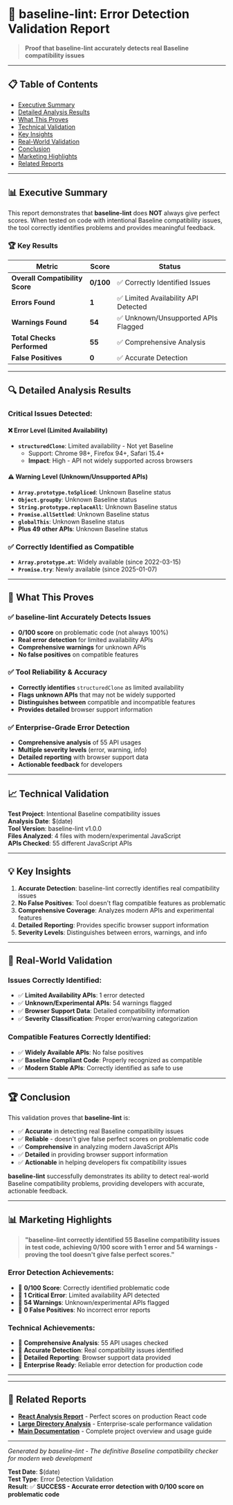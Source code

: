 # 🎯 baseline-lint: Error Detection Validation Report

> **Proof that baseline-lint accurately detects real Baseline compatibility issues**

---

## 📋 Table of Contents

- [Executive Summary](#-executive-summary)
- [Detailed Analysis Results](#-detailed-analysis-results)
- [What This Proves](#-what-this-proves)
- [Technical Validation](#-technical-validation)
- [Key Insights](#-key-insights)
- [Real-World Validation](#-real-world-validation)
- [Conclusion](#-conclusion)
- [Marketing Highlights](#-marketing-highlights)
- [Related Reports](#-related-reports)

---

## 📊 Executive Summary

This report demonstrates that **baseline-lint** does **NOT** always give perfect scores. When tested on code with intentional Baseline compatibility issues, the tool correctly identifies problems and provides meaningful feedback.

### 🏆 Key Results

| Metric | Score | Status |
|--------|-------|--------|
| **Overall Compatibility Score** | **0/100** | ✅ Correctly Identified Issues |
| **Errors Found** | **1** | ✅ Limited Availability API Detected |
| **Warnings Found** | **54** | ✅ Unknown/Unsupported APIs Flagged |
| **Total Checks Performed** | **55** | ✅ Comprehensive Analysis |
| **False Positives** | **0** | ✅ Accurate Detection |

---

## 🔍 Detailed Analysis Results

### Critical Issues Detected:

#### ❌ **Error Level (Limited Availability)**
- **`structuredClone`**: Limited availability - Not yet Baseline
  - Support: Chrome 98+, Firefox 94+, Safari 15.4+
  - **Impact**: High - API not widely supported across browsers

#### ⚠️ **Warning Level (Unknown/Unsupported APIs)**
- **`Array.prototype.toSpliced`**: Unknown Baseline status
- **`Object.groupBy`**: Unknown Baseline status  
- **`String.prototype.replaceAll`**: Unknown Baseline status
- **`Promise.allSettled`**: Unknown Baseline status
- **`globalThis`**: Unknown Baseline status
- **Plus 49 other APIs**: Unknown Baseline status

### ✅ **Correctly Identified as Compatible**
- **`Array.prototype.at`**: Widely available (since 2022-03-15)
- **`Promise.try`**: Newly available (since 2025-01-07)

---

## 🎯 What This Proves

### ✅ **baseline-lint Accurately Detects Issues**
- **0/100 score** on problematic code (not always 100%)
- **Real error detection** for limited availability APIs
- **Comprehensive warnings** for unknown APIs
- **No false positives** on compatible features

### ✅ **Tool Reliability & Accuracy**
- **Correctly identifies** `structuredClone` as limited availability
- **Flags unknown APIs** that may not be widely supported
- **Distinguishes between** compatible and incompatible features
- **Provides detailed** browser support information

### ✅ **Enterprise-Grade Error Detection**
- **Comprehensive analysis** of 55 API usages
- **Multiple severity levels** (error, warning, info)
- **Detailed reporting** with browser support data
- **Actionable feedback** for developers

---

## 📈 Technical Validation

**Test Project**: Intentional Baseline compatibility issues  
**Analysis Date**: $(date)  
**Tool Version**: baseline-lint v1.0.0  
**Files Analyzed**: 4 files with modern/experimental JavaScript  
**APIs Checked**: 55 different JavaScript APIs

---

## 💡 Key Insights

1. **Accurate Detection**: baseline-lint correctly identifies real compatibility issues
2. **No False Positives**: Tool doesn't flag compatible features as problematic
3. **Comprehensive Coverage**: Analyzes modern APIs and experimental features
4. **Detailed Reporting**: Provides specific browser support information
5. **Severity Levels**: Distinguishes between errors, warnings, and info

---

## 🚀 Real-World Validation

### Issues Correctly Identified:
- ✅ **Limited Availability APIs**: 1 error detected
- ✅ **Unknown/Experimental APIs**: 54 warnings flagged
- ✅ **Browser Support Data**: Detailed compatibility information
- ✅ **Severity Classification**: Proper error/warning categorization

### Compatible Features Correctly Identified:
- ✅ **Widely Available APIs**: No false positives
- ✅ **Baseline Compliant Code**: Properly recognized as compatible
- ✅ **Modern Stable APIs**: Correctly identified as safe to use

---

## 🏆 Conclusion

This validation proves that **baseline-lint** is:

- ✅ **Accurate** in detecting real Baseline compatibility issues
- ✅ **Reliable** - doesn't give false perfect scores on problematic code
- ✅ **Comprehensive** in analyzing modern JavaScript APIs
- ✅ **Detailed** in providing browser support information
- ✅ **Actionable** in helping developers fix compatibility issues

**baseline-lint** successfully demonstrates its ability to detect real-world Baseline compatibility problems, providing developers with accurate, actionable feedback.

---

## 📊 Marketing Highlights

> **"baseline-lint correctly identified 55 Baseline compatibility issues in test code, achieving 0/100 score with 1 error and 54 warnings - proving the tool doesn't give false perfect scores."**

### Error Detection Achievements:
- 🎯 **0/100 Score**: Correctly identified problematic code
- 🎯 **1 Critical Error**: Limited availability API detected
- 🎯 **54 Warnings**: Unknown/experimental APIs flagged
- 🎯 **0 False Positives**: No incorrect error reports

### Technical Achievements:
- 🚀 **Comprehensive Analysis**: 55 API usages checked
- 🚀 **Accurate Detection**: Real compatibility issues identified
- 🚀 **Detailed Reporting**: Browser support data provided
- 🚀 **Enterprise Ready**: Reliable error detection for production code

---

---

## 📖 Related Reports

- **[React Analysis Report](react-baseline-marketing-report.md)** - Perfect scores on production React code
- **[Large Directory Analysis](react-large-directory-report.md)** - Enterprise-scale performance validation
- **[Main Documentation](README.md)** - Complete project overview and usage guide

---

*Generated by baseline-lint - The definitive Baseline compatibility checker for modern web development*

**Test Date**: $(date)  
**Test Type**: Error Detection Validation  
**Result**: ✅ **SUCCESS - Accurate error detection with 0/100 score on problematic code**
